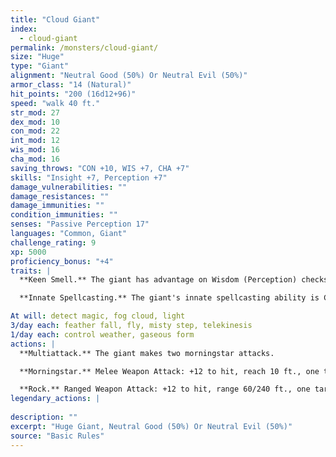 ```yaml
---
title: "Cloud Giant"
index:
  - cloud-giant
permalink: /monsters/cloud-giant/
size: "Huge"
type: "Giant"
alignment: "Neutral Good (50%) Or Neutral Evil (50%)"
armor_class: "14 (Natural)"
hit_points: "200 (16d12+96)"
speed: "walk 40 ft."
str_mod: 27
dex_mod: 10
con_mod: 22
int_mod: 12
wis_mod: 16
cha_mod: 16
saving_throws: "CON +10, WIS +7, CHA +7"
skills: "Insight +7, Perception +7"
damage_vulnerabilities: ""
damage_resistances: ""
damage_immunities: ""
condition_immunities: ""
senses: "Passive Perception 17"
languages: "Common, Giant"
challenge_rating: 9
xp: 5000
proficiency_bonus: "+4"
traits: |
  **Keen Smell.** The giant has advantage on Wisdom (Perception) checks that rely on smell.

  **Innate Spellcasting.** The giant's innate spellcasting ability is Charisma. It can innately cast the following spells, requiring no material components:

At will: detect magic, fog cloud, light
3/day each: feather fall, fly, misty step, telekinesis
1/day each: control weather, gaseous form
actions: |
  **Multiattack.** The giant makes two morningstar attacks.

  **Morningstar.** Melee Weapon Attack: +12 to hit, reach 10 ft., one target. Hit: 21 (3d8 + 8) piercing damage.

  **Rock.** Ranged Weapon Attack: +12 to hit, range 60/240 ft., one target. Hit: 30 (4d10 + 8) bludgeoning damage.  
legendary_actions: |
  
description: ""
excerpt: "Huge Giant, Neutral Good (50%) Or Neutral Evil (50%)"
source: "Basic Rules"
---
```

